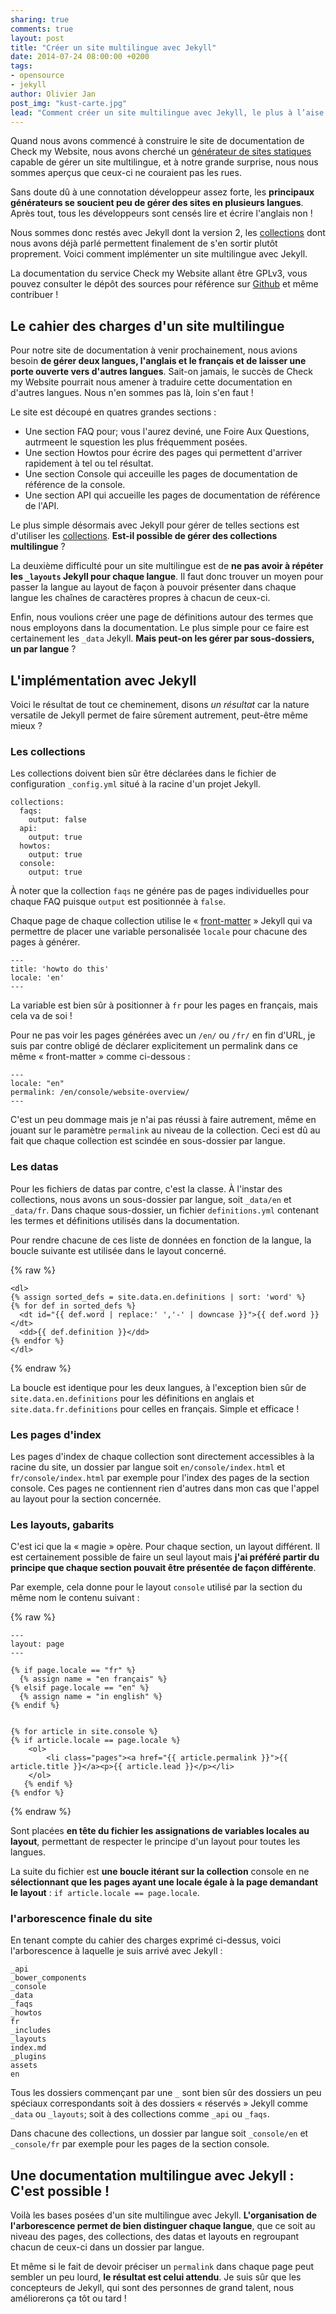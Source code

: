 ```yaml
---
sharing: true
comments: true
layout: post
title: "Créer un site multilingue avec Jekyll"
date: 2014-07-24 08:00:00 +0200
tags:
- opensource
- jekyll
author: Olivier Jan
post_img: "kust-carte.jpg"
lead: "Comment créer un site multilingue avec Jekyll, le plus à l’aise des générateurs de sites statiques pour cet exercice."
---
```


Quand nous avons commencé à construire le site de documentation de Check my Website, nous avons cherché un [générateur de sites statiques](/2014/01/generateurs-sites-statiques/) capable de gérer un site multilingue, et à notre grande surprise, nous nous sommes aperçus que ceux-ci ne couraient pas les rues. 

Sans doute dû à une connotation développeur assez forte, les **principaux générateurs se soucient peu de gérer des sites en plusieurs langues**. Après tout, tous les développeurs sont censés lire et écrire l'anglais non !

Nous sommes donc restés avec Jekyll dont la version 2, les [collections](/2014/05/jekyll-collections/) dont nous avons déjà parlé permettent finalement de s'en sortir plutôt proprement. Voici comment implémenter un site multilingue avec Jekyll.

La documentation du service Check my Website allant être GPLv3, vous pouvez consulter le dépôt des sources pour référence sur [Github](https://github.com/checkmyws/help) et même contribuer !

## Le cahier des charges d'un site multilingue

Pour notre site de documentation à venir prochainement, nous avions besoin **de gérer deux langues, l'anglais et le français et de laisser une porte ouverte vers d'autres langues**. Sait-on jamais, le succès de Check my Website pourrait nous amener à traduire cette documentation en d'autres langues. Nous n'en sommes pas là, loin s'en faut !

Le site est découpé en quatres grandes sections :

- Une section FAQ pour; vous l'aurez deviné, une Foire Aux Questions, autrmeent le squestion les plus fréquemment posées.
- Une section Howtos pour écrire des pages qui permettent d'arriver rapidement à tel ou tel résultat.
- Une section Console qui acceuille les pages de documentation de référence de la console.
- Une section API qui accueille les pages de documentation de référence de l'API.

Le plus simple désormais avec Jekyll pour gérer de telles sections est d'utiliser les [collections](http://jekyllrb.com/docs/collections/). **Est-il possible de gérer des collections multilingue** ?

La deuxième difficulté pour un site multilingue est de **ne pas avoir à répéter les `_layouts` Jekyll pour chaque langue**. Il faut donc trouver un moyen pour passer la langue au layout de façon à pouvoir présenter dans chaque langue les chaînes de caractères propres à chacun de ceux-ci.

Enfin, nous voulions créer une page de définitions autour des termes que nous employons dans la documentation. Le plus simple pour ce faire est certainement les `_data` Jekyll. **Mais peut-on les gérer par sous-dossiers, un par langue** ?

## L'implémentation avec Jekyll

Voici le résultat de tout ce cheminement, disons *un résultat* car la nature versatile de Jekyll permet de faire sûrement autrement, peut-être même mieux ?

### Les collections

Les collections doivent bien sûr être déclarées dans le fichier de configuration `_config.yml` situé à la racine d'un projet Jekyll.

~~~
collections:
  faqs:
    output: false
  api:
    output: true
  howtos:
    output: true
  console:
    output: true
~~~

À noter que la collection `faqs` ne génére pas de pages individuelles pour chaque FAQ puisque `output` est positionnée à `false`.

Chaque page de chaque collection utilise le « [front-matter](http://jekyllrb.com/docs/frontmatter/) » Jekyll qui va permettre de placer une variable personalisée `locale` pour chacune des pages à générer.

~~~
---
title: 'howto do this'
locale: 'en'
---
~~~

La variable est bien sûr à positionner à `fr` pour les pages en français, mais cela va de soi !

Pour ne pas voir les pages générées avec un `/en/` ou `/fr/` en fin d'URL, je suis par contre obligé de déclarer explicitement un permalink dans ce même « front-matter » comme ci-dessous :

~~~
---
locale: "en"
permalink: /en/console/website-overview/
---
~~~

C'est un peu dommage mais je n'ai pas réussi à faire autrement, même en jouant sur le paramètre `permalink` au niveau de la collection. Ceci est dû au fait que chaque collection est scindée en sous-dossier par langue.

### Les datas

Pour les fichiers de datas par contre, c'est la classe. À l'instar des collections, nous avons un sous-dossier par langue, soit `_data/en` et `_data/fr`. Dans chaque sous-dossier, un fichier `definitions.yml` contenant les termes et définitions utilisés dans la documentation.

Pour rendre chacune de ces liste de données en fonction de la langue, la boucle suivante est utilisée dans le layout concerné.

{% raw %}
~~~
<dl>
{% assign sorted_defs = site.data.en.definitions | sort: 'word' %}
{% for def in sorted_defs %}
  <dt id="{{ def.word | replace:' ','-' | downcase }}">{{ def.word }}</dt>
  <dd>{{ def.definition }}</dd>
{% endfor %}
</dl>
~~~
{% endraw %}

La boucle est identique pour les deux langues, à l'exception bien sûr de `site.data.en.definitions` pour les définitions en anglais et `site.data.fr.definitions` pour celles en français. Simple et efficace !

### Les pages d'index

Les pages d'index de chaque collection sont directement accessibles à la racine du site, un dossier par langue soit `en/console/index.html` et `fr/console/index.html` par exemple pour l'index des pages de la section console. Ces pages ne contiennent rien d'autres dans mon cas que l'appel au layout pour la section concernée.

### Les layouts, gabarits

C'est ici que la « magie » opère. Pour chaque section, un layout différent. Il est certainement possible de faire un seul layout mais **j'ai préféré partir du principe que chaque section pouvait être présentée de façon différente**.

Par exemple, cela donne pour le layout `console` utilisé par la section du même nom le contenu suivant :

{% raw %}
~~~
---
layout: page
---

{% if page.locale == "fr" %}
  {% assign name = "en français" %}
{% elsif page.locale == "en" %}
  {% assign name = "in english" %}
{% endif %}


{% for article in site.console %}
{% if article.locale == page.locale %}
	<ol>
    	<li class="pages"><a href="{{ article.permalink }}">{{ article.title }}</a><p>{{ article.lead }}</p></li>
    </ol>
   {% endif %}
{% endfor %}
~~~
{% endraw %}

Sont placées **en tête du fichier les assignations de variables locales au layout**, permettant de respecter le principe d'un layout pour toutes les langues.

La suite du fichier est **une boucle itérant sur la collection** console en ne **sélectionnant que les pages ayant une locale égale à la page demandant le layout** : `if article.locale == page.locale`.

### l'arborescence finale du site

En tenant compte du cahier des charges exprimé ci-dessus, voici l'arborescence à laquelle je suis arrivé avec Jekyll :

~~~
_api
_bower_components
_console
_data
_faqs
_howtos
fr
_includes
_layouts
index.md
_plugins
assets
en
~~~

Tous les dossiers commençant par une `_` sont bien sûr des dossiers un peu spéciaux correspondants soit à des dossiers « réservés » Jekyll comme `_data` ou `_layouts`; soit à des collections comme `_api` ou `_faqs`.

Dans chacune des collections, un dossier par langue soit `_console/en` et `_console/fr` par exemple pour les pages de la section console.

## Une documentation multilingue avec Jekyll : C'est possible !

Voilà les bases posées d'un site multilingue avec Jekyll. **L'organisation de l'arborescence permet de bien distinguer chaque langue**, que ce soit au niveau des pages, des collections, des datas et layouts en regroupant chacun de ceux-ci dans un dossier par langue.

Et même si le fait de devoir préciser un `permalink` dans chaque page peut sembler un peu lourd, **le résultat est celui attendu**. Je suis sûr que les concepteurs de Jekyll, qui sont des personnes de grand talent, nous améliorerons ça tôt ou tard !
